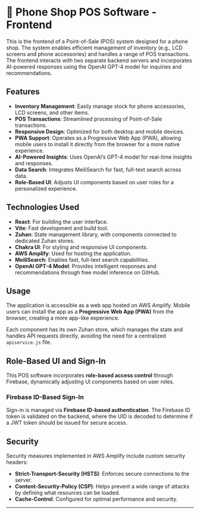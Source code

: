 # 📱 Phone Shop POS Software - Frontend

This is the frontend of a Point-of-Sale (POS) system designed for a phone shop. The system enables efficient management of inventory (e.g., LCD screens and phone accessories) and handles a range of POS transactions. The frontend interacts with two separate backend servers and incorporates AI-powered responses using the OpenAI GPT-4 model for inquiries and recommendations.

## Features

- **Inventory Management**: Easily manage stock for phone accessories, LCD screens, and other items.
- **POS Transactions**: Streamlined processing of Point-of-Sale transactions.
- **Responsive Design**: Optimized for both desktop and mobile devices.
- **PWA Support**: Operates as a Progressive Web App (PWA), allowing mobile users to install it directly from the browser for a more native experience.
- **AI-Powered Insights**: Uses OpenAI’s GPT-4 model for real-time insights and responses.
- **Data Search**: Integrates MeiliSearch for fast, full-text search across data.
- **Role-Based UI**: Adjusts UI components based on user roles for a personalized experience.

## Technologies Used

- **React**: For building the user interface.
- **Vite**: Fast development and build tool.
- **Zuhan**: State management library, with components connected to dedicated Zuhan stores.
- **Chakra UI**: For styling and responsive UI components.
- **AWS Amplify**: Used for hosting the application.
- **MeiliSearch**: Enables fast, full-text search capabilities.
- **OpenAI GPT-4 Model**: Provides intelligent responses and recommendations through free model inference on GitHub.

## Usage

The application is accessible as a web app hosted on AWS Amplify. Mobile users can install the app as a **Progressive Web App (PWA)** from the browser, creating a more app-like experience.

Each component has its own Zuhan store, which manages the state and handles API requests directly, avoiding the need for a centralized `apiservice.js` file.

## Role-Based UI and Sign-In

This POS software incorporates **role-based access control** through Firebase, dynamically adjusting UI components based on user roles.

### Firebase ID-Based Sign-In

Sign-in is managed via **Firebase ID-based authentication**. The Firebase ID token is validated on the backend, where the UID is decoded to determine if a JWT token should be issued for secure access.

## Security

Security measures implemented in AWS Amplify include custom security headers:

- **Strict-Transport-Security (HSTS)**: Enforces secure connections to the server.
- **Content-Security-Policy (CSP)**: Helps prevent a wide range of attacks by defining what resources can be loaded.
- **Cache-Control**: Configured for optimal performance and security.

---
